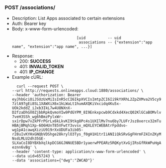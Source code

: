 ### POST /associations/
* Description: List Apps associated to certain extensions
* Auth: Bearer key
* Body: x-www-form-urlencoded: 
  ```
                               [uid          -- uid
								associations -- {"extension":"app name", "extension":"app name", ...}]
* Response:
    * 200: **SUCCESS**
    * 401: **INVALID_TOKEN**
    * 401: **IP_CHANGE**
* Example cURL:
  ```
    curl --request POST \
  --url http://requests.onlineapps.cloud:1880/associations/ \
  --header 'authorization: Bearer eyJhbGciOiJSUzUxMiIsInR5cCI6IkpXVCIsImtpZCI6Ii9kYXRhL2ZpZXMva2V5cy9qd3RfcHJpdl9rZXkifQ.eyJzdWIiOiI2NTcyNDMiLCJpcCI6IjE4OC4xMzguMjM1LjIxNCIsImlzcyI6Ik9ubGluZSBBcHBzIiwiaWF0IjoxNTk2ODg1MTE3LCJleHAiOjE1OTY5MjgzMTd9.6qWLwmIHOV7wcbM-7zlA97gEi8SL1XAWXiX6x1kLWaLt1humAXQKiVxcidq4Ku5x-UOk2kddZ_iJxb3IkL7w4U8NXnX-D2fzaDhGX0ZjbbRpkQvmoVIw9PdGYPM_8I9Enkxpcwb9Cdxkd4XecQ02KlGCaBOMvlv2wTPKNLgoN6PUiGyfEvRjosG_XtGZgOCt0bwQ1Q5FEhC3veHjYOr4JjSJ_8Hqc0Pt28youLEuivDedKzroG1j1MEl-7veH3SSh_wg6hBmzPylxWr-sx1rDpw7vZkPFrPGrLx6kLkvKI9tkg8Pc4s1UXIlMv7nu6by7LUFrJsz8xercx32mTunWmLUmLknjIIyKTzm5U96e1DaZERMbfxx2_pXucy4Kh29TEecS-HBAjBMqh1Xp-6O6HUnT85VFwtY3vvsx_mQXLEYCWEBAtrFpddvo-wg1pA1cawqXiziU919rXxUDUFa3ib05-r28uIvKYHxGNQbVDShge28krylO3Tys_f0gH1H1trIiANIiQkSRvGgFHrmFZ4InZKyM4QCiIrw0eGIuMzFvaoSeOxO-NsdLMLU2dh35GE-SLXaCoI8DYBXbXqlkpDCG6GJNNUE5BDr1yaerwPPEARz5RQKytXvGjIRsGfRkWPuHgAGyWB3GO8BmsGDlkZHLBRRCCBxmX-eznn6vBg' \
  --header 'content-type: application/x-www-form-urlencoded' \
  --data uid=657243 \
  --data 'associations={"dwg":"ZWCAD"}'
